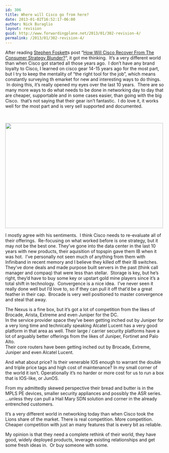 ```yaml
---
id: 306
title: Where will Cisco go from here?
date: 2013-01-02T16:52:17-06:00
author: Nick Buraglio
layout: revision
guid: http://www.forwardingplane.net/2013/01/302-revision-4/
permalink: /2013/01/302-revision-4/
---
```

After reading <a href="http://blog.fosketts.net/about/stephen-foskett/" target="_blank">Stephen Foskett</a>s post &#8220;<a href="http://blog.fosketts.net/2013/01/02/cisco-recover-consumer-strategy-blunder/" target="_blank">How Will Cisco Recover From The Consumer Strategy Blunder?</a>&#8220;, it got me thinking.  It&#8217;s a very different world than when Cisco got started all those years ago.  I don&#8217;t have any brand loyalty to Cisco, I learned on cisco gear 14-15 years ago for the most part, but I try to keep the mentality of &#8220;the right tool for the job&#8221;, which means constantly surveying th emarket for new and interesting ways to do things.  In doing this, it&#8217;s really opened my eyes over the last 10 years.  There are so many more ways to do what needs to be done in networking day to day that are cheaper, supportable and in some cases easier, than going with the big Cisco.  that&#8217;s not saying that their gear isn&#8217;t fantastic.  I do love it, it works well for the most part and is very sell supported and documented.

&nbsp;

<img class="aligncenter" src="http://lcolumbus.files.wordpress.com/2010/10/ciscosystems.jpg" alt="" width="500" height="333" /> 

I mostly agree with his sentiments.  I think Cisco needs to re-evaluate all of their offerings.  Re-focusing on what worked before is one strategy, but it may not be the best one. They&#8217;ve gone into the data center in the last 10 years with new products, their aquisition of topspin gave them IB when it was hot.  I&#8217;ve personally not seen much of anything from them with Infiniband in recent memory and I believe they killed off their IB switches. They&#8217;ve done deals and made purpose built servers in the past (think call manager and compaq) that were less than stellar.  Storage is key, but he&#8217;s right, they&#8217;d have to buy some key or upstart gold mine players since it&#8217;s a total shift in technology.  Convergence is a nice idea.  I&#8217;ve never seen it really done well but I&#8217;d love to, so if they can pull it off that&#8217;d be a great feather in their cap.  Brocade is very well positioned to master convergence and steal that away.

The Nexus is a fine box, but it&#8217;s got a lot of competition from the likes of Brocade, Arista, Extreme and even Juniper for the DC.  
In the service provider space they&#8217;ve been getting inched out by Juniper for a very long time and technically speaking Alcatel Lucent has a very good platform in that area as well. Their large / carrier security platforms have a lot of arguably better offerings from the likes of Juniper, Fortinet and Palo Alto.  
Their core routers have been getting inched out by Brocade, Extreme, Juniper and even Alcatel Lucent.

And what about price? Is their venerable IOS enough to warrant the double and triple price tags and high cost of maintenance? In my small corner of the world it isn&#8217;t. Operationally it&#8217;s no harder or more cost for us to run a box that is IOS-like, or JunOS.

From my admittedly skewed perspective their bread and butter is in the MPLS PE devices, smaller security appliances and possibly the ASR series. &#8230;unless they can pull a Hail Mary SDN solution and corner in the already entrenched customers.

It&#8217;s a very different world in networking today than when Cisco took the Lions share of the market. There is real competition. More competition. Cheaper competition with just an many features that is every bit as reliable.

My opinion is that they need a complete rethink of their world, they have good, widely deployed products, leverage existing relationships and get some fresh ideas in.  Or buy someone with some.